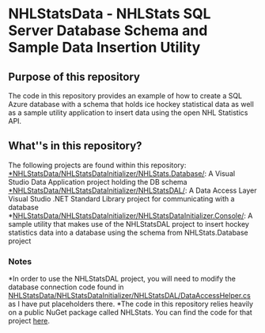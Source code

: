 # NHLStatsData - NHLStats SQL Server Database Schema and Sample Data Insertion Utility
## Purpose of this repository
The code in this repository provides an example of how to create a SQL Azure database with a schema that holds ice hockey statistical data as well as a sample utility application to insert data using the open NHL Statistics API.

## What''s in this repository?
The following projects are found within this repository:
[*NHLStatsData/NHLStatsDataInitializer/NHLStats.Database/](https://github.com/plaberge/NHLStatsData/tree/master/NHLStatsDataInitializer/NHLStats.Database): A Visual Studio  Data Application project holding the DB schema
[*NHLStatsData/NHLStatsDataInitializer/NHLStatsDAL/](https://github.com/plaberge/NHLStatsData/tree/master/NHLStatsDataInitializer/NHLStatsDAL):  A Data Access Layer Visual Studio .NET Standard Library project for communicating with a database
*[NHLStatsData/NHLStatsDataInitializer/NHLStatsDataInitializer.Console/](https://github.com/plaberge/NHLStatsData/tree/master/NHLStatsDataInitializer/NHLStatsDataInitializer.Console): A sample utility that makes use of the NHLStatsDAL project to insert hockey statistics data into a database using the schema from NHLStats.Database project

### Notes
*In order to use the NHLStatsDAL project, you will need to modify the database connection code found in [NHLStatsData/NHLStatsDataInitializer/NHLStatsDAL/DataAccessHelper.cs](https://github.com/plaberge/NHLStatsData/blob/master/NHLStatsDataInitializer/NHLStatsDAL/DataAccessHelper.cs) as I have put placeholders there.
*The code in this repository relies heavily on a public NuGet package called NHLStats.  You can find the code for that project [here](https://github.com/plaberge/nhlstats).
